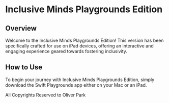 
# Inclusive Minds Playgrounds Edition

## Overview
Welcome to the Inclusive Minds Playgrounds Edition! This version has been specifically crafted for use on iPad devices, offering an interactive and engaging experience geared towards fostering inclusivity.

## How to Use
To begin your journey with Inclusive Minds Playgrounds Edition, simply download the Swift Playgrounds app either on your Mac or an iPad. 

All Copyrights Reserved to Oliver Park
